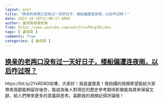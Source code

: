 ```yaml
---
layout: post
title: "换亲的老两口没有过一天好日子，楼船偏遭连夜雨，以后咋过呀？"
date: 2022-10-10T12:00:17.000Z
author: 盧保貴視覺影像
from: https://www.youtube.com/watch?v=Pmcg78cjdoc
tags: [ 盧保貴 ]
comments: True
categories: [ 盧保貴 ]
---
```

<!--1665403217000-->
[换亲的老两口没有过一天好日子，楼船偏遭连夜雨，以后咋过呀？](https://www.youtube.com/watch?v=Pmcg78cjdoc)
------

<div>
https://bit.ly/2YsRD8D哈嘍，大家好！我是盧寶貴！我拍攝的視頻希望能給大家帶來貢獻能夠留存後世，能成為後人對現在的歷史參考期待影像能為將來保留文獻，給人們帶來更多的意義與思考。喜歡我的視頻記得評論哦！
</div>
